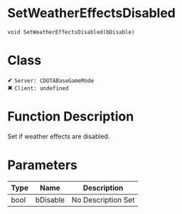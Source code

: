 # SetWeatherEffectsDisabled
```
void SetWeatherEffectsDisabled(bDisable)
```
# Class
✔ `Server: CDOTABaseGameMode`  
✖ `Client: undefined`  

# Function Description
Set if weather effects are disabled.
# Parameters
Type|Name|Description
--|--|--
bool|bDisable|No Description Set
